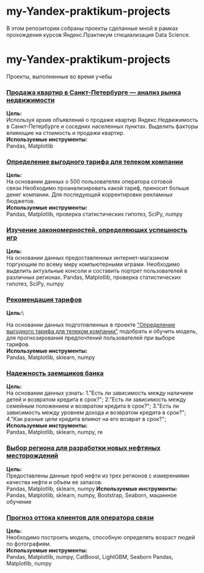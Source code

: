 # my-Yandex-praktikum-projects

В этом репозитории собраны проекты сделанные мной в рамках прохождения курсов Яндекс.Практикум специализация Data Science.

# my-Yandex-praktikum-projects
Проекты, выполненные во время учебы 


### [Продажа квартир в Санкт-Петербурге — анализ рынка недвижимости](https://github.com/DaryaRaguzina/my-Yandex-praktikum-projects/tree/main/Продажа%20квартир)

**Цель:**\
Используя архив объявлений о продаже квартир Яндекс.Недвижимость в Санкт-Петербурге и соседних населенных пунктах. Выделить факторы влияющие на стоимость и продажи квартир.
\
**Используемые инструменты:**\
Pandas, Matplotlib

### [Определение выгодного тарифа для телеком компании](https://github.com/DaryaRaguzina/my-Yandex-praktikum-projects/tree/main/Перспективный%20тариф%20для%20телекома)
**Цель:**\
На основании данных о 500 пользователях оператора сотовой связи.Необходимо проанализировать какой тариф, приносит больше денег компании. Для последующей корректировки рекламных бюджетов.
\
**Используемые инструменты:**\
Pandas, Matplotlib, проверка статистических гипотез, SciPy, numpy


### [Изучение закономерностей, определяющих успешность игр](https://github.com/DaryaRaguzina/my-Yandex-praktikum-projects/tree/main/Рекомендация%20игр)

**Цель:**\
На основании данных предоставленных интернет-магазином торгующим по всему миру компьютерными играми. Необходимо выделить актуальные консоли и составить портрет пользователей в различных регионах.
Pandas, Matplotlib, проверка статистических гипотез, SciPy, numpy


### [Рекомендация тарифов](https://github.com/DaryaRaguzina/my-Yandex-praktikum-projects/tree/main/Рекомендация%20тарифов%20связи)

**Цель:**\

На основании данных подготовленных в проекте ["Определение выгодного тарифа для телеком компании"](https://github.com/DaryaRaguzina/my-Yandex-praktikum-projects/tree/main/Перспективный%20тариф%20для%20телекома)  подобрать и обучить модель, для прогнозирования предпочтений пользователей при выборе тарифов.
\
**Используемые инструменты:**\
Pandas, Matplotlib, sklearn, numpy


### [Надежность заемщиков банка](https://github.com/DaryaRaguzina/my-Yandex-praktikum-projects/tree/main/Надежность%20заемщиков)

**Цель:**\
На основании данных узнать:
1."Есть ли зависимость между наличием детей и возвратом кредита в срок?";
2."Есть ли зависимость между семейным положением и возвратом кредита в срок?";
3."Есть ли зависимость между уровнем дохода и возвратом кредита в срок?";
4."Как разные цели кредита влияют на его возврат в срок?";
\
**Используемые инструменты:**\
Pandas, Matplotlib, sklearn, numpy, re

### [Выбор региона для разработки новых нефтяных месторождений](https://github.com/DaryaRaguzina/my-Yandex-praktikum-projects/tree/main/Выбор%20локации%20для%20скважины)

**Цель:**\
Предоставлены данные проб нефти из трех регионов с измерениями качества нефти и объем ее запасов.\
Pandas, Matplotlib, sklearn, numpy
**Используемые инструменты:**\
Pandas, Matplotlib, sklearn, numpy, Bootstrap, Seaborn, машинное обучение


### [Прогноз оттока клиентов для оператора связи](https://github.com/DaryaRaguzina/my-Yandex-praktikum-projects/blob/main/Отток%20клиентов%20оператора%20связи/Отток_клиентов.ipynb)
**Цель:**\
Необходимо построить модель, способную определять возраст людей по фотографиям.\
**Используемые инструменты:**\
Pandas, Matplotlib, numpy,  CatBoost, LightGBM, Seaborn
Pandas, Matplotlib, numpy
